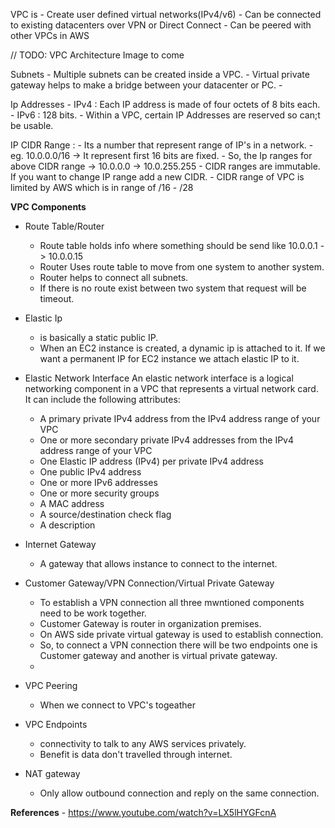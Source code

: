  VPC is
    - Create user defined virtual networks(IPv4/v6)
    - Can be connected to existing datacenters over VPN or Direct Connect
    - Can be peered with other VPCs in AWS

// TODO: VPC Architecture Image to come

Subnets
    - Multiple subnets can be created inside a VPC.
    - Virtual private gateway helps to make a bridge between your datacenter or PC.
    - 

Ip Addresses
    - IPv4 : Each IP address is made of four octets of 8 bits each.
    - IPv6 : 128 bits.
    - Within a VPC, certain IP Addresses are reserved so can;t be usable.

IP CIDR Range :
    - Its a number that represent range of IP's in a network.
    - eg. 10.0.0.0/16 -> It represent first 16 bits are fixed.
    - So, the Ip ranges for above CIDR range -> 10.0.0.0 -> 10.0.255.255
    - CIDR ranges are immutable. If you want to change IP range add a new CIDR.
    - CIDR range of VPC is limited by AWS which is in range of /16 - /28

**VPC Components**

* Route Table/Router
    - Route table holds info where something should be send like 10.0.0.1 -> 10.0.0.15
    - Router Uses route table to move from one system to another system.
    - Router helps to connect all subnets.
    - If there is no route exist between two system that request will be timeout.

* Elastic Ip
    - is basically a static public IP.
    - When an EC2 instance is created, a dynamic ip is attached to it. If we want a permanent IP for EC2 instance we attach elastic IP to it. 


* Elastic Network Interface
    An elastic network interface is a logical networking component in a VPC that represents a virtual network card. It can include the following attributes:

    - A primary private IPv4 address from the IPv4 address range of your VPC
    - One or more secondary private IPv4 addresses from the IPv4 address range of your VPC
    - One Elastic IP address (IPv4) per private IPv4 address
    - One public IPv4 address
    - One or more IPv6 addresses
    - One or more security groups
    - A MAC address
    - A source/destination check flag
    - A description

* Internet Gateway
    - A gateway that allows instance to connect to the internet.

* Customer Gateway/VPN Connection/Virtual Private Gateway
    - To establish a VPN connection all three mwntioned components need to be work together.
    - Customer Gateway is router in organization premises.
    - On AWS side private virtual gateway is used to establish connection.
    - So, to connect a VPN connection there will be two endpoints one is Customer gateway and another is virtual private gateway.
    - 

* VPC Peering
    - When we connect to VPC's togeather

* VPC Endpoints
    - connectivity to talk to any AWS services privately.
    - Benefit is data don't travelled through internet.

* NAT gateway
    - Only allow outbound connection and reply on the same connection.

    
**References**
    - https://www.youtube.com/watch?v=LX5lHYGFcnA




